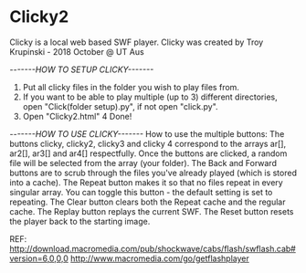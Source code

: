 # Clicky2
Clicky is a local web based SWF player.
Clicky was created by Troy Krupinski - 2018 October @ UT Aus


*-------HOW TO SETUP CLICKY-------*
1. Put all clicky files in the folder you wish to play files from.
2. If you want to be able to play multiple (up to 3) different directories, open "Click(folder setup).py", if not open "click.py".
3. Open "Clicky2.html"
4 Done!

*-------HOW TO USE CLICKY-------*
How to use the multiple buttons:
The buttons clicky, clicky2, clicky3 and clicky 4 correspond to the arrays ar[], ar2[], ar3[] and ar4[] respectfully.
Once the buttons are clicked, a random file will be selected from the array (your folder).
The Back and Forward buttons are to scrub through the files you've already played (which is stored into a cache).
The Repeat button makes it so that no files repeat in every singular array. You can toggle this button - the default setting is  set to repeating.
The Clear button clears both the Repeat cache and the regular cache.
The Replay button replays the current SWF.
The Reset button resets the player back to the starting image.

REF: 
http://download.macromedia.com/pub/shockwave/cabs/flash/swflash.cab#version=6,0,0,0
http://www.macromedia.com/go/getflashplayer
